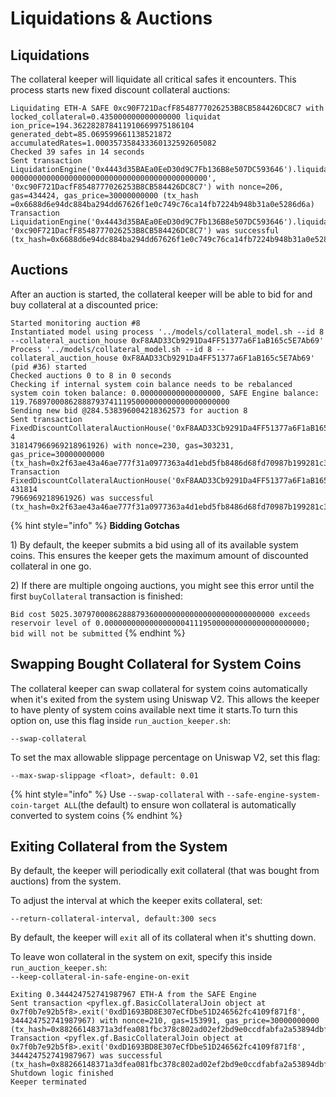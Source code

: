 # Liquidations & Auctions

## Liquidations

The collateral keeper will liquidate all critical safes it encounters. This process starts new fixed discount collateral auctions:

```text
Liquidating ETH-A SAFE 0xc90F721DacfF8548777026253B8CB584426DC8C7 with locked_collateral=0.435000000000000000 liquidat
ion_price=194.362282878411910669975186104 generated_debt=85.069599661138521872 accumulatedRates=1.000357358433360132592605082
Checked 39 safes in 14 seconds
Sent transaction LiquidationEngine('0x4443d35BAEa0EeD30d9C7Fb136B8e507DC593646').liquidateSAFE('0x4554482d410000000000
00000000000000000000000000000000000000000000', '0xc90F721DacfF8548777026253B8CB584426DC8C7') with nonce=206, gas=434424, gas_price=30000000000 (tx_hash
=0x6688d6e94dc884ba294dd67626f1e0c749c76ca14fb7224b948b31a0e5286d6a)
Transaction LiquidationEngine('0x4443d35BAEa0EeD30d9C7Fb136B8e507DC593646').liquidateSAFE('0x4554482d41000000000000000000000000000000000000000000000000000000', '0xc90F721DacfF8548777026253B8CB584426DC8C7') was successful (tx_hash=0x6688d6e94dc884ba294dd67626f1e0c749c76ca14fb7224b948b31a0e5286d6a)
```

## Auctions

After an auction is started, the collateral keeper will be able to bid for and buy collateral at a discounted price:

```text
Started monitoring auction #8
Instantiated model using process '../models/collateral_model.sh --id 8 --collateral_auction_house 0xF8AAD33Cb9291Da4FF51377a6F1aB165c5E7Ab69'
Process '../models/collateral_model.sh --id 8 --collateral_auction_house 0xF8AAD33Cb9291Da4FF51377a6F1aB165c5E7Ab69' (pid #36) started
Checked auctions 0 to 8 in 0 seconds
Checking if internal system coin balance needs to be rebalanced
system coin token balance: 0.000000000000000000, SAFE Engine balance: 119.768970008628887937411195000000000000000000000
Sending new bid @284.538396004218362573 for auction 8
Sent transaction FixedDiscountCollateralAuctionHouse('0xF8AAD33Cb9291Da4FF51377a6F1aB165c5E7Ab69').buyCollateral(8, 4
318147966969218961926) with nonce=230, gas=303231, gas_price=30000000000 (tx_hash=0x2f63ae43a46ae777f31a0977363a4d1ebd5fb8486d68fd70987b199281c36e3a)
Transaction FixedDiscountCollateralAuctionHouse('0xF8AAD33Cb9291Da4FF51377a6F1aB165c5E7Ab69').buyCollateral(8, 431814
7966969218961926) was successful (tx_hash=0x2f63ae43a46ae777f31a0977363a4d1ebd5fb8486d68fd70987b199281c36e3a)
```

{% hint style="info" %}
**Bidding Gotchas**

1\) By default, the keeper submits a bid using all of its available system coins. This ensures the keeper gets the maximum amount of discounted collateral in one go.

2\) If there are multiple ongoing auctions, you might see this error until the first `buyCollateral` transaction is finished:

`Bid cost 5025.307970008628887936000000000000000000000000000 exceeds reservoir level of 0.000000000000000000411195000000000000000000000; bid will not be submitted`
{% endhint %}

## Swapping Bought Collateral for System Coins

The collateral keeper can swap collateral for system coins automatically when it's exited from the system using Uniswap V2. This allows the keeper to have plenty of system coins available next time it starts.To turn this option on, use this flag inside `run_auction_keeper.sh`:

`--swap-collateral`

To set the max allowable slippage percentage on Uniswap V2, set this flag:

`--max-swap-slippage <float>, default: 0.01`

{% hint style="info" %}
Use `--swap-collateral` with `--safe-engine-system-coin-target ALL`\(the default\) to ensure won collateral is automatically converted to system coins
{% endhint %}

## Exiting Collateral from the System

By default, the keeper will periodically exit collateral \(that was bought from auctions\) from the system.  

To adjust the interval at which the keeper exits collateral, set:

`--return-collateral-interval, default:300 secs`

By default, the keeper will `exit` all of its collateral when it's shutting down. 

To leave won collateral in the system on exit, specify this inside `run_auction_keeper.sh`:  
`--keep-collateral-in-safe-engine-on-exit`

```text
Exiting 0.344424752741987967 ETH-A from the SAFE Engine
Sent transaction <pyflex.gf.BasicCollateralJoin object at 0x7f0b7e92b5f8>.exit('0xdD1693BD8E307eCfDbe51D246562fc4109f871f8', 344424752741987967) with nonce=210, gas=153991, gas_price=30000000000 (tx_hash=0x88266148371a3dfea081fbc378c802ad02ef2bd9e0ccdfabfa2a53894dbffd7f)
Transaction <pyflex.gf.BasicCollateralJoin object at 0x7f0b7e92b5f8>.exit('0xdD1693BD8E307eCfDbe51D246562fc4109f871f8', 344424752741987967) was successful (tx_hash=0x88266148371a3dfea081fbc378c802ad02ef2bd9e0ccdfabfa2a53894dbffd7f)
Shutdown logic finished
Keeper terminated
```

